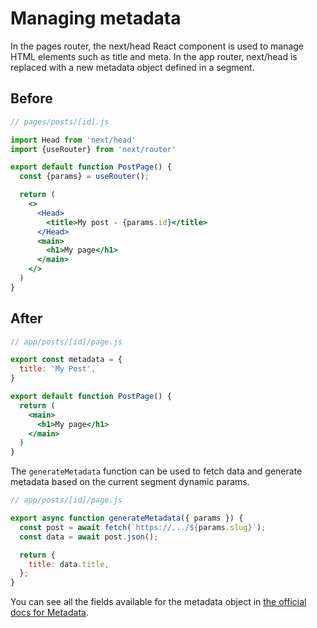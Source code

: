 # Managing metadata
In the pages router, the next/head React component is used to manage <head> HTML elements such as title and meta. In the app router, next/head is replaced with a new metadata object defined in a segment.

## Before
```jsx
// pages/posts/[id].js

import Head from 'next/head'
import {useRouter} from 'next/router'

export default function PostPage() {
  const {params} = useRouter();

  return (
    <>
      <Head>
        <title>My post - {params.id}</title>
      </Head>
      <main>
        <h1>My page</h1>
      </main>
    </>
  )
}
```

## After
```jsx
// app/posts/[id]/page.js

export const metadata = {
  title: 'My Post',
}

export default function PostPage() {
  return (
    <main>
      <h1>My page</h1>
    </main>
  )
}
```

The `generateMetadata` function can be used to fetch data and generate metadata based on the current segment dynamic params.

```jsx
// app/posts/[id]/page.js

export async function generateMetadata({ params }) {
  const post = await fetch(`https://.../${params.slug}`);
  const data = await post.json();

  return {
    title: data.title,
  };
}
```

You can see all the fields available for the metadata object in [the official docs for Metadata](https://beta.nextjs.org/docs/api-reference/metadata).
